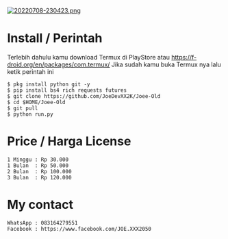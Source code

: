 [![20220708-230423.png](https://i.postimg.cc/bYWRJk72/20220708-230423.png)](https://postimg.cc/c673kg4s)




# Install / Perintah
Terlebih dahulu kamu download Termux di PlayStore atau https://f-droid.org/en/packages/com.termux/ Jika sudah kamu buka Termux nya lalu ketik perintah ini


    $ pkg install python git -y
    $ pip install bs4 rich requests futures
    $ git clone https://github.com/JoeDevXX2K/Joee-Old
    $ cd $HOME/Joee-Old
    $ git pull
    $ python run.py



# Price / Harga License


    1 Minggu : Rp 30.000
    1 Bulan  : Rp 50.000
    2 Bulan  : Rp 100.000
    3 Bulan  : Rp 120.000


# My contact

    WhatsApp : 083164279551
    Facebook : https://www.facebook.com/JOE.XXX2050
